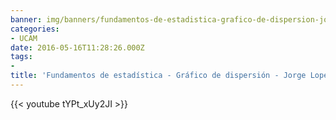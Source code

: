 ```yaml
---
banner: img/banners/fundamentos-de-estadistica-grafico-de-dispersion-jorge-lopez-puga.jpg
categories:
- UCAM
date: 2016-05-16T11:28:26.000Z
tags:
- 
title: 'Fundamentos de estadística - Gráfico de dispersión - Jorge Lopez Puga'
---
```




{{< youtube tYPt_xUy2JI >}}
